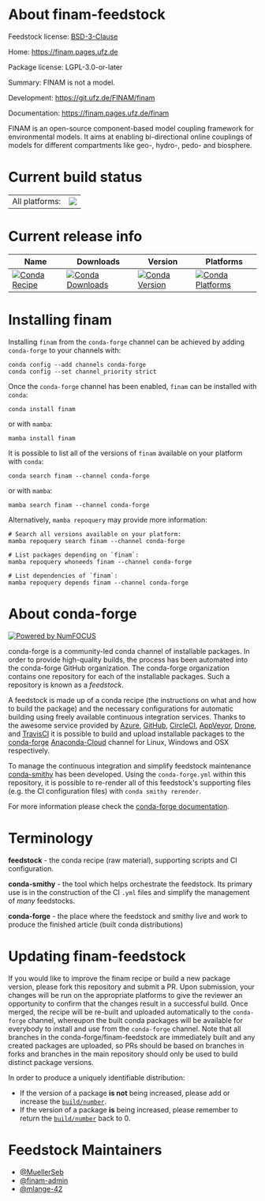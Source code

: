 About finam-feedstock
=====================

Feedstock license: [BSD-3-Clause](https://github.com/conda-forge/finam-feedstock/blob/main/LICENSE.txt)

Home: https://finam.pages.ufz.de

Package license: LGPL-3.0-or-later

Summary: FINAM is not a model.

Development: https://git.ufz.de/FINAM/finam

Documentation: https://finam.pages.ufz.de/finam

FINAM is an open-source component-based model coupling framework for environmental models.
It aims at enabling bi-directional online couplings of models for different compartments like
geo-, hydro-, pedo- and biosphere.


Current build status
====================


<table><tr><td>All platforms:</td>
    <td>
      <a href="https://dev.azure.com/conda-forge/feedstock-builds/_build/latest?definitionId=20320&branchName=main">
        <img src="https://dev.azure.com/conda-forge/feedstock-builds/_apis/build/status/finam-feedstock?branchName=main">
      </a>
    </td>
  </tr>
</table>

Current release info
====================

| Name | Downloads | Version | Platforms |
| --- | --- | --- | --- |
| [![Conda Recipe](https://img.shields.io/badge/recipe-finam-green.svg)](https://anaconda.org/conda-forge/finam) | [![Conda Downloads](https://img.shields.io/conda/dn/conda-forge/finam.svg)](https://anaconda.org/conda-forge/finam) | [![Conda Version](https://img.shields.io/conda/vn/conda-forge/finam.svg)](https://anaconda.org/conda-forge/finam) | [![Conda Platforms](https://img.shields.io/conda/pn/conda-forge/finam.svg)](https://anaconda.org/conda-forge/finam) |

Installing finam
================

Installing `finam` from the `conda-forge` channel can be achieved by adding `conda-forge` to your channels with:

```
conda config --add channels conda-forge
conda config --set channel_priority strict
```

Once the `conda-forge` channel has been enabled, `finam` can be installed with `conda`:

```
conda install finam
```

or with `mamba`:

```
mamba install finam
```

It is possible to list all of the versions of `finam` available on your platform with `conda`:

```
conda search finam --channel conda-forge
```

or with `mamba`:

```
mamba search finam --channel conda-forge
```

Alternatively, `mamba repoquery` may provide more information:

```
# Search all versions available on your platform:
mamba repoquery search finam --channel conda-forge

# List packages depending on `finam`:
mamba repoquery whoneeds finam --channel conda-forge

# List dependencies of `finam`:
mamba repoquery depends finam --channel conda-forge
```


About conda-forge
=================

[![Powered by
NumFOCUS](https://img.shields.io/badge/powered%20by-NumFOCUS-orange.svg?style=flat&colorA=E1523D&colorB=007D8A)](https://numfocus.org)

conda-forge is a community-led conda channel of installable packages.
In order to provide high-quality builds, the process has been automated into the
conda-forge GitHub organization. The conda-forge organization contains one repository
for each of the installable packages. Such a repository is known as a *feedstock*.

A feedstock is made up of a conda recipe (the instructions on what and how to build
the package) and the necessary configurations for automatic building using freely
available continuous integration services. Thanks to the awesome service provided by
[Azure](https://azure.microsoft.com/en-us/services/devops/), [GitHub](https://github.com/),
[CircleCI](https://circleci.com/), [AppVeyor](https://www.appveyor.com/),
[Drone](https://cloud.drone.io/welcome), and [TravisCI](https://travis-ci.com/)
it is possible to build and upload installable packages to the
[conda-forge](https://anaconda.org/conda-forge) [Anaconda-Cloud](https://anaconda.org/)
channel for Linux, Windows and OSX respectively.

To manage the continuous integration and simplify feedstock maintenance
[conda-smithy](https://github.com/conda-forge/conda-smithy) has been developed.
Using the ``conda-forge.yml`` within this repository, it is possible to re-render all of
this feedstock's supporting files (e.g. the CI configuration files) with ``conda smithy rerender``.

For more information please check the [conda-forge documentation](https://conda-forge.org/docs/).

Terminology
===========

**feedstock** - the conda recipe (raw material), supporting scripts and CI configuration.

**conda-smithy** - the tool which helps orchestrate the feedstock.
                   Its primary use is in the construction of the CI ``.yml`` files
                   and simplify the management of *many* feedstocks.

**conda-forge** - the place where the feedstock and smithy live and work to
                  produce the finished article (built conda distributions)


Updating finam-feedstock
========================

If you would like to improve the finam recipe or build a new
package version, please fork this repository and submit a PR. Upon submission,
your changes will be run on the appropriate platforms to give the reviewer an
opportunity to confirm that the changes result in a successful build. Once
merged, the recipe will be re-built and uploaded automatically to the
`conda-forge` channel, whereupon the built conda packages will be available for
everybody to install and use from the `conda-forge` channel.
Note that all branches in the conda-forge/finam-feedstock are
immediately built and any created packages are uploaded, so PRs should be based
on branches in forks and branches in the main repository should only be used to
build distinct package versions.

In order to produce a uniquely identifiable distribution:
 * If the version of a package **is not** being increased, please add or increase
   the [``build/number``](https://docs.conda.io/projects/conda-build/en/latest/resources/define-metadata.html#build-number-and-string).
 * If the version of a package **is** being increased, please remember to return
   the [``build/number``](https://docs.conda.io/projects/conda-build/en/latest/resources/define-metadata.html#build-number-and-string)
   back to 0.

Feedstock Maintainers
=====================

* [@MuellerSeb](https://github.com/MuellerSeb/)
* [@finam-admin](https://github.com/finam-admin/)
* [@mlange-42](https://github.com/mlange-42/)


